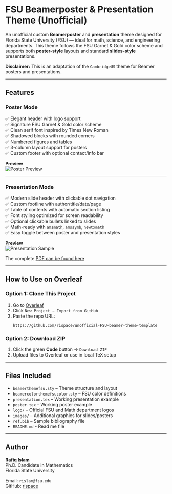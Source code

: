# FSU Beamerposter & Presentation Theme (Unofficial)

An unofficial custom **Beamerposter** and **presentation** theme designed for Florida State University (FSU) — ideal for math, science, and engineering departments. This theme follows the FSU Garnet & Gold color scheme and supports both **poster-style** layouts and standard **slides-style** presentations.  

**Disclaimer:** This is an adaptation of the `CambridgeUS` theme for Beamer posters and presentations.

---

## Features

### Poster Mode   

✅ Elegant header with logo support  
✅ Signature FSU Garnet & Gold color scheme  
✅ Clean serif font inspired by Times New Roman  
✅ Shadowed blocks with rounded corners  
✅ Numbered figures and tables  
✅ 3-column layout support for posters  
✅ Custom footer with optional contact/info bar  

**Preview**  
![Poster Preview](images/sample-poster-preview.png)

---

### Presentation Mode    

✅ Modern slide header with clickable dot navigation  
✅ Custom footline with author/title/date/page  
✅ Table of contents with automatic section listing  
✅ Font styling optimized for screen readability  
✅ Optional clickable bullets linked to slides  
✅ Math-ready with `amsmath`, `amssymb`, `newtxmath`  
✅ Easy toggle between poster and presentation styles

**Preview**  
![Presentation Sample](images/photo-collage.png.png)  

The complete [PDF can be found here](images/presentation_sample.pdf) 

---

## How to Use on Overleaf  

### Option 1: Clone This Project
1. Go to [Overleaf](https://overleaf.com)  
2. Click `New Project → Import from GitHub`  
3. Paste the repo URL:  
   ```
   https://github.com/rispace/unofficial-FSU-beamer-theme-template
   ```

### Option 2: Download ZIP
1. Click the green **Code** button → `Download ZIP`  
2. Upload files to Overleaf or use in local TeX setup  

---

## Files Included

- `beamerthemefsu.sty` – Theme structure and layout  
- `beamercolorthemefsucolor.sty` – FSU color definitions  
- `presentation.tex` – Working presentation example  
- `poster.tex` – Working poster example  
- `logo/` – Official FSU and Math department logos  
- `images/` – Additional graphics for slides/posters  
- `ref.bib` – Sample bibliography file
- `README.md` - Read me file

---

## Author

**Rafiq Islam**  
Ph.D. Candidate in Mathematics  
Florida State University  

Email: `rislam@fsu.edu`  
GitHub: [rispace](https://github.com/rispace)

